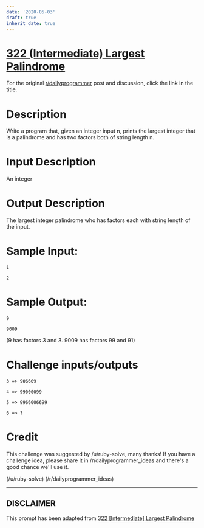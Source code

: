```yaml
---
date: '2020-05-03'
draft: true
inherit_date: true
---
```


# [322 (Intermediate) Largest Palindrome](https://www.reddit.com/r/dailyprogrammer/comments/6ldv3m/)

For the original [r/dailyprogrammer](https://www.reddit.com/r/dailyprogrammer/) post and discussion, click the link in the title.

# Description
Write a program that, given an integer input n, prints the largest integer that is a palindrome and has two factors both of string length n.

# Input Description
An integer

# Output Description
The largest integer palindrome who has factors each with string length of the input.

# Sample Input:

```
1

2
```
# Sample Output:

```
9

9009
```
(9 has factors 3 and 3.  9009 has factors 99 and 91)

# Challenge inputs/outputs

```
3 => 906609

4 => 99000099

5 => 9966006699

6 => ?
```
# Credit
This challenge was suggested by /u/ruby-solve, many thanks! If you have a challenge idea, please share it in /r/dailyprogrammer_ideas and there's a good chance we'll use it. 

(/u/ruby-solve)
(/r/dailyprogrammer_ideas)

----
## **DISCLAIMER**
This prompt has been adapted from [322 [Intermediate] Largest Palindrome](https://www.reddit.com/r/dailyprogrammer/comments/6ldv3m/
)
